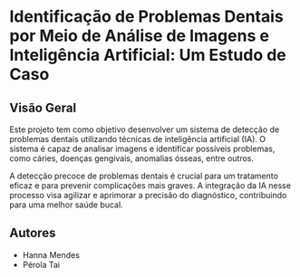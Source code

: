 # Identificação de Problemas Dentais por Meio de Análise de Imagens e Inteligência Artificial: Um Estudo de Caso

## Visão Geral
Este projeto tem como objetivo desenvolver um sistema de detecção de problemas dentais utilizando técnicas de inteligência artificial (IA). O sistema é capaz de analisar imagens e identificar possíveis problemas, como cáries, doenças gengivais, anomalias ósseas, entre outros.

A detecção precoce de problemas dentais é crucial para um tratamento eficaz e para prevenir complicações mais graves. A integração da IA nesse processo visa agilizar e aprimorar a precisão do diagnóstico, contribuindo para uma melhor saúde bucal.

## Autores
* Hanna Mendes
* Pérola Tai
